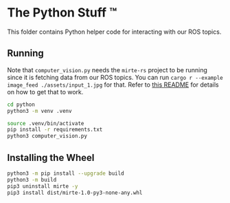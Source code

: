 # The Python Stuff ™️

This folder contains Python helper code for interacting with our ROS topics.

## Running

Note that `computer_vision.py` needs the `mirte-rs` project to be running since it is fetching data
from our ROS topics. You can run `cargo r --example image_feed ./assets/input_1.jpg` for that.
Refer to [this README](../ros/README.md) for details on how to get that to work.

```sh
cd python
python3 -m venv .venv

source .venv/bin/activate
pip install -r requirements.txt
python3 computer_vision.py
```

## Installing the Wheel

```sh
python3 -m pip install --upgrade build
python3 -m build
pip3 uninstall mirte -y
pip3 install dist/mirte-1.0-py3-none-any.whl
```

